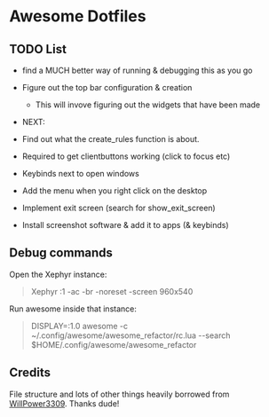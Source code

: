 # Awesome Dotfiles

## TODO List
- find a MUCH better way of running & debugging this as you go
- Figure out the top bar configuration & creation
  - This will invove figuring out the widgets that have been made


- NEXT:
- Find out what the create_rules function is about. 
- Required to get clientbuttons working (click to focus etc)

- Keybinds next to open windows
- Add the menu when you right click on the desktop
- Implement exit screen (search for show_exit_screen)
- Install screenshot software & add it to apps (& keybinds)


## Debug commands
Open the Xephyr instance:
> Xephyr :1 -ac -br -noreset -screen 960x540

Run awesome inside that instance:
> DISPLAY=:1.0 awesome -c ~/.config/awesome/awesome_refactor/rc.lua --search $HOME/.config/awesome/awesome_refactor


## Credits

File structure and lots of other things heavily borrowed from [WillPower3309](https://github.com/WillPower3309/awesome-dotfiles). Thanks dude!